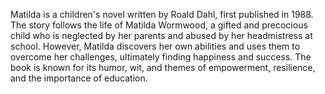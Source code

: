 Matilda is a children's novel written by Roald Dahl, first published in 1988. The story follows the life of Matilda Wormwood, a gifted and precocious child who is neglected by her parents and abused by her headmistress at school. However, Matilda discovers her own abilities and uses them to overcome her challenges, ultimately finding happiness and success. The book is known for its humor, wit, and themes of empowerment, resilience, and the importance of education.